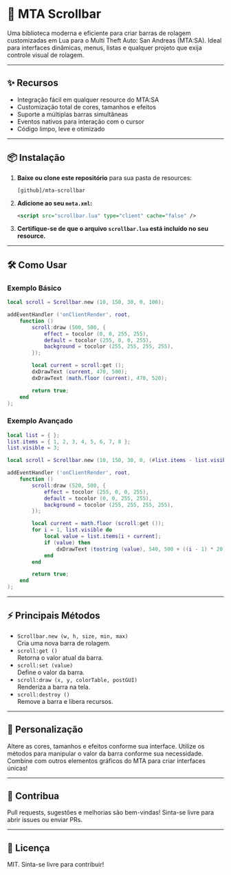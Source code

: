 # 🚀 MTA Scrollbar

Uma biblioteca moderna e eficiente para criar barras de rolagem customizadas em Lua para o Multi Theft Auto: San Andreas (MTA:SA). Ideal para interfaces dinâmicas, menus, listas e qualquer projeto que exija controle visual de rolagem.

---

## ✨ Recursos

- Integração fácil em qualquer resource do MTA:SA
- Customização total de cores, tamanhos e efeitos
- Suporte a múltiplas barras simultâneas
- Eventos nativos para interação com o cursor
- Código limpo, leve e otimizado

---

## 📦 Instalação

1. **Baixe ou clone este repositório** para sua pasta de resources:
   ```
   [github]/mta-scrollbar
   ```
2. **Adicione ao seu `meta.xml`:**
   ```xml
   <script src="scrollbar.lua" type="client" cache="false" />
   ```
3. **Certifique-se de que o arquivo `scrollbar.lua` está incluído no seu resource.**

---

## 🛠️ Como Usar

### Exemplo Básico

```lua
local scroll = Scrollbar.new (10, 150, 30, 0, 100);

addEventHandler ('onClientRender', root,
	function ()
		scroll:draw (500, 500, {
			effect = tocolor (0, 0, 255, 255),
			default = tocolor (255, 0, 0, 255),
			background = tocolor (255, 255, 255, 255),
		});

		local current = scroll:get ();
		dxDrawText (current, 470, 500);
		dxDrawText (math.floor (current), 470, 520);

		return true;
	end
);
```

### Exemplo Avançado

```lua
local list = { };
list.items = { 1, 2, 3, 4, 5, 6, 7, 8 };
list.visible = 3;

local scroll = Scrollbar.new (10, 150, 30, 0, (#list.items - list.visible));

addEventHandler ('onClientRender', root,
	function ()
		scroll:draw (520, 500, {
			effect = tocolor (255, 0, 0, 255),
			default = tocolor (0, 0, 255, 255),
			background = tocolor (255, 255, 255, 255),
		});

		local current = math.floor (scroll:get ());
		for i = 1, list.visible do
			local value = list.items[i + current];
			if (value) then
				dxDrawText (tostring (value), 540, 500 + ((i - 1) * 20));
			end
		end

		return true;
	end
);
```

---

## ⚡ Principais Métodos

- `Scrollbar.new (w, h, size, min, max)`  
  Cria uma nova barra de rolagem.
- `scroll:get ()`  
  Retorna o valor atual da barra.
- `scroll:set (value)`  
  Define o valor da barra.
- `scroll:draw (x, y, colorTable, postGUI)`  
  Renderiza a barra na tela.
- `scroll:destroy ()`  
  Remove a barra e libera recursos.

---

## 🎨 Personalização

Altere as cores, tamanhos e efeitos conforme sua interface. Utilize os métodos para manipular o valor da barra conforme sua necessidade. Combine com outros elementos gráficos do MTA para criar interfaces únicas!

---

## 🤝 Contribua

Pull requests, sugestões e melhorias são bem-vindas! Sinta-se livre para abrir issues ou enviar PRs.

---

## 📄 Licença

MIT. Sinta-se livre para contribuir!

